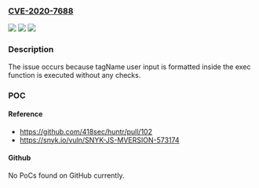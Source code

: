 ### [CVE-2020-7688](https://cve.mitre.org/cgi-bin/cvename.cgi?name=CVE-2020-7688)
![](https://img.shields.io/static/v1?label=Product&message=mversion&color=blue)
![](https://img.shields.io/static/v1?label=Version&message=%3C%202.0.1%20&color=brighgreen)
![](https://img.shields.io/static/v1?label=Vulnerability&message=Command%20Injection&color=brighgreen)

### Description

The issue occurs because tagName user input is formatted inside the exec function is executed without any checks.

### POC

#### Reference
- https://github.com/418sec/huntr/pull/102
- https://snyk.io/vuln/SNYK-JS-MVERSION-573174

#### Github
No PoCs found on GitHub currently.

